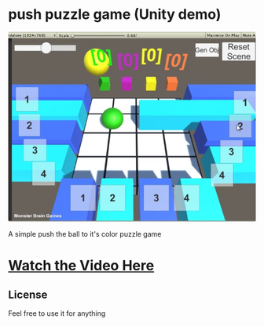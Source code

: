 # push puzzle game (Unity demo)
![push_puzzle.jpg](push_puzzle.jpg)

A simple push the ball to it's color puzzle game

# [Watch the Video Here](https://youtu.be/3OLSSdQk_T4)

## License
 Feel free to use it for anything
